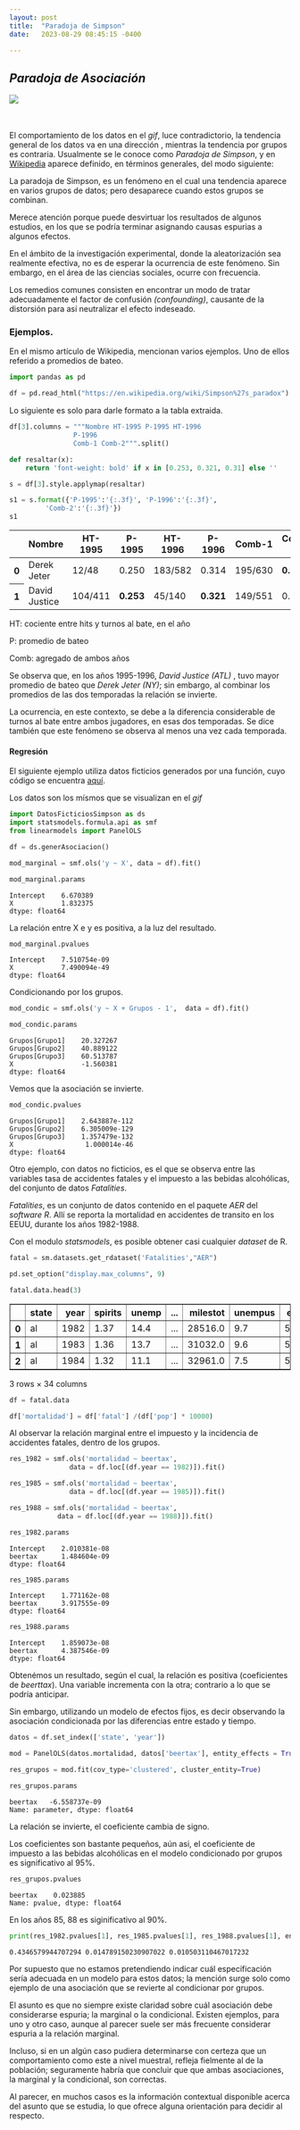 ```yaml
---
layout: post
title:  "Paradoja de Simpson"
date:   2023-08-29 08:45:15 -0400

---
```


## <i>Paradoja de Asociación</i>

<div>
  <img src="https://github.com/latesco/apuntes/blob/gh-pages/_posts/2023/08/29/assets/plotly_output.gif?raw=true" />
</div>
<br>
<br>

El comportamiento de los datos en el <i>gif</i>, luce contradictorio, la tendencia general de los datos va en una dirección , mientras la tendencia por grupos es contraria. Usualmente se le conoce como <i>Paradoja de Simpson</i>, y en [Wikipedia](https://en.wikipedia.org/wiki/Simpson%27s_paradox) aparece definido, en términos generales, del modo siguiente:

La paradoja de Simpson, es un fenómeno en el cual una tendencia aparece en varios grupos de datos; pero desaparece cuando estos grupos se combinan.

Merece atención porque puede desvirtuar los resultados de algunos estudios, en los que se podría terminar asignando causas espurias a algunos efectos.

En el ámbito de la investigación experimental, donde la aleatorización sea realmente efectiva, no es de esperar la ocurrencia de este fenómeno. Sin embargo, en el área de las ciencias sociales, ocurre con frecuencia.

Los remedios comunes consisten en encontrar un modo de tratar adecuadamente el factor de confusión <i>(confounding)</i>, causante de la distorsión para así neutralizar el efecto indeseado.

### Ejemplos.

En el mismo artículo de Wikipedia, mencionan varios ejemplos. Uno de ellos referido a promedios de bateo.


```python
import pandas as pd
```


```python
df = pd.read_html("https://en.wikipedia.org/wiki/Simpson%27s_paradox")
```

Lo siguiente es solo para darle formato a la tabla extraida.


```python
df[3].columns = """Nombre HT-1995 P-1995 HT-1996
                P-1996 
                Comb-1 Comb-2""".split()
```


```python
def resaltar(x):
    return 'font-weight: bold' if x in [0.253, 0.321, 0.31] else ''
```


```python
s = df[3].style.applymap(resaltar)
```


```python
s1 = s.format({'P-1995':'{:.3f}', 'P-1996':'{:.3f}',
         'Comb-2':'{:.3f}'})
s1
```




<style type="text/css">
#T_96aa7_row0_col6, #T_96aa7_row1_col2, #T_96aa7_row1_col4 {
  font-weight: bold;
}
</style>
<table id="T_96aa7">
  <thead>
    <tr>
      <th class="blank level0" >&nbsp;</th>
      <th id="T_96aa7_level0_col0" class="col_heading level0 col0" >Nombre</th>
      <th id="T_96aa7_level0_col1" class="col_heading level0 col1" >HT-1995</th>
      <th id="T_96aa7_level0_col2" class="col_heading level0 col2" >P-1995</th>
      <th id="T_96aa7_level0_col3" class="col_heading level0 col3" >HT-1996</th>
      <th id="T_96aa7_level0_col4" class="col_heading level0 col4" >P-1996</th>
      <th id="T_96aa7_level0_col5" class="col_heading level0 col5" >Comb-1</th>
      <th id="T_96aa7_level0_col6" class="col_heading level0 col6" >Comb-2</th>
    </tr>
  </thead>
  <tbody>
    <tr>
      <th id="T_96aa7_level0_row0" class="row_heading level0 row0" >0</th>
      <td id="T_96aa7_row0_col0" class="data row0 col0" >Derek Jeter</td>
      <td id="T_96aa7_row0_col1" class="data row0 col1" >12/48</td>
      <td id="T_96aa7_row0_col2" class="data row0 col2" >0.250</td>
      <td id="T_96aa7_row0_col3" class="data row0 col3" >183/582</td>
      <td id="T_96aa7_row0_col4" class="data row0 col4" >0.314</td>
      <td id="T_96aa7_row0_col5" class="data row0 col5" >195/630</td>
      <td id="T_96aa7_row0_col6" class="data row0 col6" >0.310</td>
    </tr>
    <tr>
      <th id="T_96aa7_level0_row1" class="row_heading level0 row1" >1</th>
      <td id="T_96aa7_row1_col0" class="data row1 col0" >David Justice</td>
      <td id="T_96aa7_row1_col1" class="data row1 col1" >104/411</td>
      <td id="T_96aa7_row1_col2" class="data row1 col2" >0.253</td>
      <td id="T_96aa7_row1_col3" class="data row1 col3" >45/140</td>
      <td id="T_96aa7_row1_col4" class="data row1 col4" >0.321</td>
      <td id="T_96aa7_row1_col5" class="data row1 col5" >149/551</td>
      <td id="T_96aa7_row1_col6" class="data row1 col6" >0.270</td>
    </tr>
  </tbody>
</table>




HT: cociente entre hits y turnos al bate, en el año

P: promedio de bateo

Comb: agregado de ambos años 

Se observa que, en los años 1995-1996,  <i>David Justice (ATL)</i> , tuvo mayor promedio de bateo que <i>Derek Jeter (NY)</i>; sin embargo, al combinar los promedios de las dos temporadas la relación se invierte.

La ocurrencia, en este contexto, se debe a la diferencia considerable de turnos al bate entre ambos jugadores, en esas dos temporadas. Se dice también que este fenómeno se observa al menos una vez cada temporada.

#### Regresión


El siguiente ejemplo utiliza datos ficticios generados por una función, cuyo código se encuentra [aquí](https://latesco.github.io/apuntes/2023/08/15/DatosFicticiosSimpson.html).

Los datos son los mísmos que se visualizan en el <i>gif</i>


```python
import DatosFicticiosSimpson as ds
import statsmodels.formula.api as smf
from linearmodels import PanelOLS
```


```python
df = ds.generAsociacion()
```


```python
mod_marginal = smf.ols('y ~ X', data = df).fit()
```


```python
mod_marginal.params
```




    Intercept    6.670389
    X            1.832375
    dtype: float64



La relación entre X e y es positiva, a la luz del resultado.


```python
mod_marginal.pvalues
```




    Intercept    7.510754e-09
    X            7.490094e-49
    dtype: float64



Condicionando por los grupos.


```python
mod_condic = smf.ols('y ~ X + Grupos - 1',  data = df).fit()
```


```python
mod_condic.params
```




    Grupos[Grupo1]    20.327267
    Grupos[Grupo2]    40.889122
    Grupos[Grupo3]    60.513787
    X                 -1.560381
    dtype: float64



Vemos que la asociación se invierte.


```python
mod_condic.pvalues
```




    Grupos[Grupo1]    2.643887e-112
    Grupos[Grupo2]    6.305009e-129
    Grupos[Grupo3]    1.357479e-132
    X                  1.000014e-46
    dtype: float64



Otro ejemplo, con datos no ficticios, es el que se observa entre las variables tasa de accidentes fatales y el impuesto a las bebidas alcohólicas, del conjunto de datos <i>Fatalities</i>.

<i>Fatalities</i>, es un conjunto de datos contenido en el paquete <i>AER</i> del <i>software R</i>. Allí se reporta la mortalidad en accidentes de transito en los EEUU, durante los años 1982-1988.

Con el modulo <i>statsmodels</i>, es posible obtener casi cualquier <i>dataset</i> de R.


```python
fatal = sm.datasets.get_rdataset('Fatalities',"AER")
```


```python
pd.set_option("display.max_columns", 9)
```


```python
fatal.data.head(3)
```




<div>
<style scoped>
    .dataframe tbody tr th:only-of-type {
        vertical-align: middle;
    }

    .dataframe tbody tr th {
        vertical-align: top;
    }

    .dataframe thead th {
        text-align: right;
    }
</style>
<table border="1" class="dataframe">
  <thead>
    <tr style="text-align: right;">
      <th></th>
      <th>state</th>
      <th>year</th>
      <th>spirits</th>
      <th>unemp</th>
      <th>...</th>
      <th>milestot</th>
      <th>unempus</th>
      <th>emppopus</th>
      <th>gsp</th>
    </tr>
  </thead>
  <tbody>
    <tr>
      <th>0</th>
      <td>al</td>
      <td>1982</td>
      <td>1.37</td>
      <td>14.4</td>
      <td>...</td>
      <td>28516.0</td>
      <td>9.7</td>
      <td>57.799999</td>
      <td>-0.022125</td>
    </tr>
    <tr>
      <th>1</th>
      <td>al</td>
      <td>1983</td>
      <td>1.36</td>
      <td>13.7</td>
      <td>...</td>
      <td>31032.0</td>
      <td>9.6</td>
      <td>57.900002</td>
      <td>0.046558</td>
    </tr>
    <tr>
      <th>2</th>
      <td>al</td>
      <td>1984</td>
      <td>1.32</td>
      <td>11.1</td>
      <td>...</td>
      <td>32961.0</td>
      <td>7.5</td>
      <td>59.500004</td>
      <td>0.062798</td>
    </tr>
  </tbody>
</table>
<p>3 rows × 34 columns</p>
</div>




```python
df = fatal.data
```


```python
df['mortalidad'] = df['fatal'] /(df['pop'] * 10000)
```

Al observar la relación marginal entre el impuesto y la incidencia de accidentes fatales, dentro de los grupos.


```python
res_1982 = smf.ols('mortalidad ~ beertax',
               data = df.loc[(df.year == 1982)]).fit()

res_1985 = smf.ols('mortalidad ~ beertax',
               data = df.loc[(df.year == 1985)]).fit()

res_1988 = smf.ols('mortalidad ~ beertax',
            data = df.loc[(df.year == 1988)]).fit()
```


```python
res_1982.params
```




    Intercept    2.010381e-08
    beertax      1.484604e-09
    dtype: float64




```python
res_1985.params
```




    Intercept    1.771162e-08
    beertax      3.917555e-09
    dtype: float64




```python
res_1988.params
```




    Intercept    1.859073e-08
    beertax      4.387546e-09
    dtype: float64



Obtenémos un resultado, según el cual, la relación es positiva (coeficientes de <i>beerttax</i>). Una variable incrementa con la otra; contrario a lo que se podría anticipar. 

Sin embargo, utilizando un modelo de efectos fijos, es decir observando la asociación condicionada por las diferencias entre estado y tiempo.


```python
datos = df.set_index(['state', 'year'])
```


```python
mod = PanelOLS(datos.mortalidad, datos['beertax'], entity_effects = True)
```


```python
res_grupos = mod.fit(cov_type='clustered', cluster_entity=True)
```


```python
res_grupos.params
```




    beertax   -6.558737e-09
    Name: parameter, dtype: float64



La relación se invierte, el coeficiente cambia de signo.

Los coeficientes son bastante pequeños, aún asi, el coeficiente de impuesto a las bebidas alcohólicas en el modelo condicionado por grupos es significativo al 95%.


```python
res_grupos.pvalues
```




    beertax    0.023885
    Name: pvalue, dtype: float64



En los años 85, 88 es siginificativo al 90%. 


```python
print(res_1982.pvalues[1], res_1985.pvalues[1], res_1988.pvalues[1], end = ' ')
```

    0.4346579944707294 0.014789150230907022 0.010503110467017232 

Por supuesto que no estamos pretendiendo indicar cuál especificación sería adecuada en un modelo para estos datos; la mención surge solo como ejemplo de una asociación que se revierte al condicionar por grupos.

El asunto es que no siempre existe claridad sobre cuál asociación debe considerarse espuria; la marginal o la condicional. Existen ejemplos, para uno y otro caso, aunque al parecer suele ser más frecuente considerar espuria a la relación marginal.

Incluso, si en un algún caso pudiera determinarse con certeza que un comportamiento como este a nivel muestral, refleja fielmente al de la población; seguramente habría que concluir que que ambas asociaciones, la marginal y la condicional, son correctas.

Al parecer, en muchos casos es la información contextual disponible acerca del asunto que se estudia, lo que ofrece alguna orientación para decidir al respecto.
